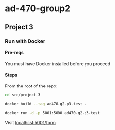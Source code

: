 # ad-470-group2

## Project 3

### Run with Docker

#### Pre-reqs
You must have Docker installed before you proceed

#### Steps
From the root of the repo:

```bash
cd src/project-3
```

```bash
docker build --tag ad470-g2-p3-test .
```

```bash
docker run -d -p 5001:5000 ad470-g2-p3-test
```

Visit [localhost:5001/form](localhost:5001/form)
